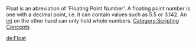 Float is an abreviation of 'Floating Point Number'. A floating point number is one with a decimal point, i.e. it can contain values such as 5.5 or 3.142. An [int](/docs/int.md "wikilink") on the other hand can only hold whole numbers. [Category:Scripting Concepts](/Category:Scripting_Concepts.md "wikilink")

[de:Float](/docs/de:float.md "wikilink")
